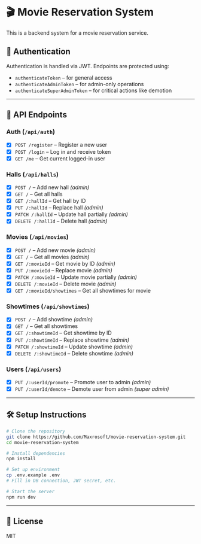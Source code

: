 # 🎬 Movie Reservation System

This is a backend system for a movie reservation service.

## 🔐 Authentication

Authentication is handled via JWT. Endpoints are protected using:
- `authenticateToken` – for general access
- `authenticateAdminToken` – for admin-only operations
- `authenticateSuperAdminToken` – for critical actions like demotion

---

## 📌 API Endpoints

### Auth (`/api/auth`)
- [x] `POST /register` – Register a new user
- [x] `POST /login` – Log in and receive token
- [x] `GET /me` – Get current logged-in user

### Halls (`/api/halls`)
- [x] `POST /` – Add new hall _(admin)_
- [x] `GET /` – Get all halls
- [x] `GET /:hallId` – Get hall by ID
- [x] `PUT /:hallId` – Replace hall _(admin)_
- [x] `PATCH /:hallId` – Update hall partially _(admin)_
- [x] `DELETE /:hallId` – Delete hall _(admin)_

### Movies (`/api/movies`)
- [x] `POST /` – Add new movie _(admin)_
- [x] `GET /` – Get all movies _(admin)_
- [x] `GET /:movieId` – Get movie by ID _(admin)_
- [x] `PUT /:movieId` – Replace movie _(admin)_
- [x] `PATCH /:movieId` – Update movie partially _(admin)_
- [x] `DELETE /:movieId` – Delete movie _(admin)_
- [x] `GET /:movieId/showtimes` – Get all showtimes for movie

### Showtimes (`/api/showtimes`)
- [x] `POST /` – Add showtime _(admin)_
- [x] `GET /` – Get all showtimes
- [x] `GET /:showtimeId` – Get showtime by ID
- [x] `PUT /:showtimeId` – Replace showtime _(admin)_
- [x] `PATCH /:showtimeId` – Update showtime _(admin)_
- [x] `DELETE /:showtimeId` – Delete showtime _(admin)_

### Users (`/api/users`)
- [x] `PUT /:userId/promote` – Promote user to admin _(admin)_
- [x] `PUT /:userId/demote` – Demote user from admin _(super admin)_

---

## 🛠 Setup Instructions

```bash
# Clone the repository
git clone https://github.com/Maxrosoft/movie-reservation-system.git
cd movie-reservation-system

# Install dependencies
npm install

# Set up environment
cp .env.example .env
# Fill in DB connection, JWT secret, etc.

# Start the server
npm run dev
```

---

## 📄 License

MIT